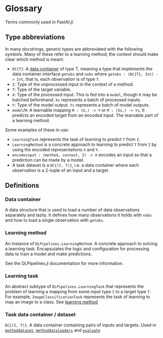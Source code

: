 # Glossary

Terms commonly used in *FastAI.jl*.

## Type abbreviations

In many docstrings, generic types are abbreviated with the following symbols. Many of these refer to a learning method; the context should make clear which method is meant.

- `DC{T}`: A [data container](#data-container) of type T, meaning a type that implements the data container interface `getobs` and `nobs` where `getobs : (DC{T}, Int) -> Int`, that is, each observation is of type `T`.
- `I`: Type of the unprocessed input in the context of a method.
- `T`: Type of the target variable.
- `X`: Type of the processed input. This is fed into a `model`, though it may be batched beforehand. `Xs` represents a batch of processed inputs.
- `Y`: Type of the model output. `Ys` represents a batch of model outputs.
- `model`/`M`: A learnable mapping `M : (X,) -> Y` or `M : (Xs,) -> Ys`. It predicts an encoded target from an encoded input. The learnable part of a learning method.

Some examples of these in use:

- `LearningTask` represents the task of learning to predict `T` from `I`.
- `LearningMethod` is a concrete approach to learning to predict `T` from `I` by using the encoded representations `X` and `Y`.
- `encodeinput : (method, context, I) -> X` encodes an input so that a prediction can be made by a model.
- A task dataset is a `DC{(I, T)}`, i.e. a data container where each observation is a 2-tuple of an input and a target.

## Definitions

### Data container

A data structure that is used to load a number of data observations separately and lazily. It defines how many observations it holds with `nobs` and how to load a single observation with `getobs`.

### Learning method

An instance of `DLPipelines.LearningMethod`. A concrete approach to solving a learning task. Encapsulates the logic and configuration for processing data to train a model and make predictions.

See the DLPipelines.jl documentation for more information. 

### Learning task

An abstract subtype of `DLPipelines.LearningTask` that represents the problem of learning a mapping from some input type `I` to a target type `T`. For example, `ImageClassificationTask` represents the task of learning to map an image to a class. See [learning method](#learning-method)

### Task data container / dataset

`DC{(I, T)}`. A data container containing pairs of inputs and targets. Used in [`methoddataset`](#), [`methoddataloaders`](#) and [`evaluate`](#)
